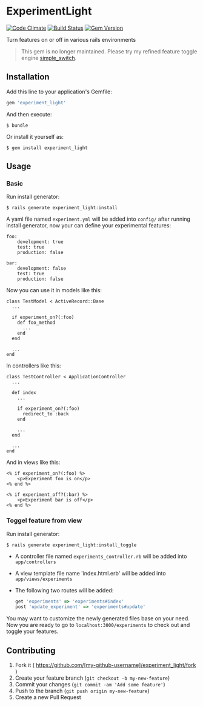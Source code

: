 # ExperimentLight

[![Code Climate](https://codeclimate.com/github/Sen-Zhang/experiment_light/badges/gpa.svg)](https://codeclimate.com/github/Sen-Zhang/experiment_light)
[![Build Status](https://travis-ci.org/Sen-Zhang/experiment_light.svg)](https://travis-ci.org/Sen-Zhang/experiment_light)
[![Gem Version](https://badge.fury.io/rb/experiment_light.svg)](http://badge.fury.io/rb/experiment_light)

Turn features on or off in various rails environments

> This gem is no longer maintained. Please try my refined feature toggle engine [simple_switch](https://github.com/Sen-Zhang/simple_switch).

## Installation

Add this line to your application's Gemfile:

```ruby
gem 'experiment_light'
```

And then execute:

    $ bundle

Or install it yourself as:

    $ gem install experiment_light

## Usage

### Basic

Run install generator:

    $ rails generate experiment_light:install

A yaml file named `experiment.yml` will be added into `config/` after running install generator, now your can define your experimental features:

    foo:
        development: true
        test: true
        production: false

    bar:
        development: false
        test: true
        production: false

Now you can use it in models like this:

    class TestModel < ActiveRecord::Base
      ...

      if experiment_on?(:foo)
        def foo_method
          ...
        end
      end

      ...
    end

In controllers like this:

    class TestController < ApplicationController
      ...

      def index
        ...

        if experiment_on?(:foo)
          redirect_to :back
        end

        ...
      end

      ...
    end

And in views like this:

    <% if experiment_on?(:foo) %>
        <p>Experiment foo is on</p>
    <% end %>

    <% if experiment_off?(:bar) %>
        <p>Experiment bar is off</p>
    <% end %>

### Toggel feature from view

Run install generator:

    $ rails generate experiment_light:install_toggle

- A controller file named `experiments_controller.rb` will be added into `app/controllers`
- A view template file name 'index.html.erb' will be added into `app/views/experiments`
- The following two routes will be added:

  ```ruby
  get 'experiments' => 'experiments#index'
  post 'update_experiment' => 'experiments#update'
  ```
You may want to customize the newly generated files base on your need. Now you are ready to go to `localhost:3000/experiments` to check out and toggle your features.

## Contributing

1. Fork it ( https://github.com/[my-github-username]/experiment_light/fork )
2. Create your feature branch (`git checkout -b my-new-feature`)
3. Commit your changes (`git commit -am 'Add some feature'`)
4. Push to the branch (`git push origin my-new-feature`)
5. Create a new Pull Request
